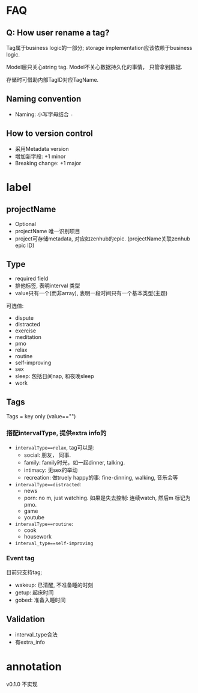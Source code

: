 # FAQ

## Q: How user rename a tag? 

Tag属于business logic的一部分; storage implementation应该依赖于business logic.

Model层只关心string tag. Model不关心数据持久化的事情， 只管拿到数据. 

存储时可借助内部TagID对应TagName. 

## Naming convention

* Naming: 小写字母结合 `-`

## How to version control

* 采用Metadata version
* 增加新字段: +1 minor
* Breaking change: +1 major

# label

## projectName

*  Optional
*  projectName 唯一识别项目
*  project可存储metadata, 对应如zenhub的epic. (projectName关联zenhub epic ID)

##  Type

*  required field
*  排他标签, 表明interval 类型
*  value只有一个(而非array), 表明一段时间只有一个基本类型(主题)

可选值: 

*  dispute
*  distracted
*  exercise
*  meditation
*  pmo
*  relax
*  routine
*  self-improving
*  sex
*  sleep: 包括日间nap, 和夜晚sleep
*  work










## Tags 

Tags = key only (value=="")

### 搭配intervalType, 提供extra info的

* `intervalType==relax`, tag可以是:
   *  social: 朋友， 同事. 
   *  family: family时光，如一起dinner, talking. 
   *  intimacy: 无sex的举动
   *  recreation: 做truely happy的事: fine-dinning, walking, 音乐会等
* `intervalType==distracted`:
   * news
   * porn: no m, just watching. 如果是失去控制: 连续watch, 然后m 标记为pmo.
   * game
   * youtube
* `intervalType==routine`:
  * cook
  * housework
* `interval_type==self-improving`

### Event tag

目前只支持tag; 

*  wakeup: 已清醒, 不准备睡的时刻
*  getup:  起床时间
*  gobed: 准备入睡时间

## Validation

*  interval_type合法
*  有extra_info

# annotation

v0.1.0 不实现